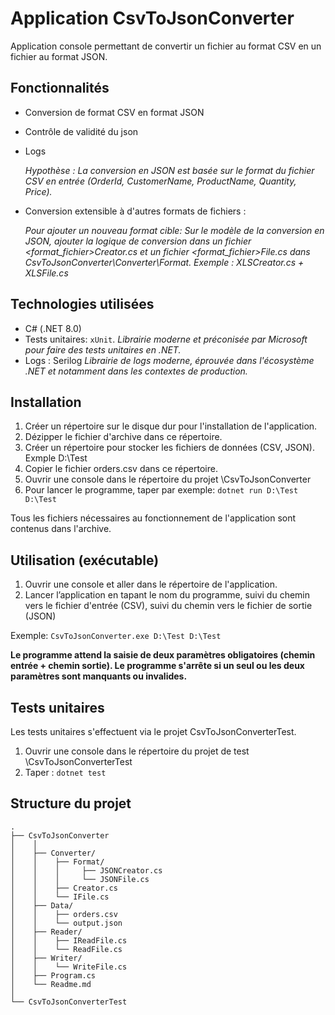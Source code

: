 # Application CsvToJsonConverter

Application console permettant de convertir un fichier au format CSV en un fichier au format JSON.

## Fonctionnalités

- Conversion de format CSV en format JSON
- Contrôle de validité du json
- Logs

  <i>Hypothèse : La conversion en JSON est basée sur le format du fichier CSV en entrée (OrderId, CustomerName, ProductName, Quantity, Price).</i>

- Conversion extensible à d'autres formats de fichiers :

  <i>Pour ajouter un nouveau format cible: Sur le modèle de la conversion en JSON, ajouter la logique de conversion dans un fichier <format_fichier>Creator.cs et un fichier <format_fichier>File.cs dans CsvToJsonConverter\Converter\Format.
  Exemple : XLSCreator.cs + XLSFile.cs</i>

## Technologies utilisées

- C# (.NET 8.0)
- Tests unitaires: `xUnit`.
  <i>Librairie moderne et préconisée par Microsoft pour faire des tests unitaires en .NET.</i>
- Logs : Serilog
  <i>Librairie de logs moderne, éprouvée dans l'écosystème .NET et notamment dans les contextes de production.</i>


## Installation

1. Créer un répertoire sur le disque dur pour l'installation de l'application.
2. Dézipper le fichier d'archive dans ce répertoire.
3. Créer un répertoire pour stocker les fichiers de données (CSV, JSON). Exmple D:\Test
4. Copier le fichier orders.csv dans ce répertoire.
5. Ouvrir une console dans le répertoire du projet \CsvToJsonConverter
6. Pour lancer le programme, taper par exemple: `dotnet run D:\Test D:\Test`

Tous les fichiers nécessaires au fonctionnement de l'application sont contenus dans l'archive.

## Utilisation (exécutable)

1. Ouvrir une console et aller dans le répertoire de l'application.
2. Lancer l’application en tapant le nom du programme, suivi du chemin vers le fichier d'entrée (CSV), suivi du chemin vers le fichier de sortie (JSON)

Exemple: `CsvToJsonConverter.exe D:\Test D:\Test`

<b>Le programme attend la saisie de deux paramètres obligatoires (chemin entrée + chemin sortie).
Le programme s'arrête si un seul ou les deux paramètres sont manquants ou invalides.</b>

## Tests unitaires

Les tests unitaires s'effectuent via le projet CsvToJsonConverterTest.

1. Ouvrir une console dans le répertoire du projet de test \CsvToJsonConverterTest
2. Taper : `dotnet test`

## Structure du projet

```plaintext
.
├── CsvToJsonConverter
│    │
│    ├── Converter/
│    │    ├── Format/
│    │    │     ├── JSONCreator.cs
│    │    │     └── JSONFile.cs
│    │    ├── Creator.cs
│    │    └── IFile.cs
│    ├── Data/
│    │    ├── orders.csv
│    │    └── output.json
│    ├── Reader/
│    │    ├── IReadFile.cs
│    │    └── ReadFile.cs
│    ├── Writer/
│    │    └── WriteFile.cs
│    ├── Program.cs
│    └── Readme.md
│
└── CsvToJsonConverterTest

```
